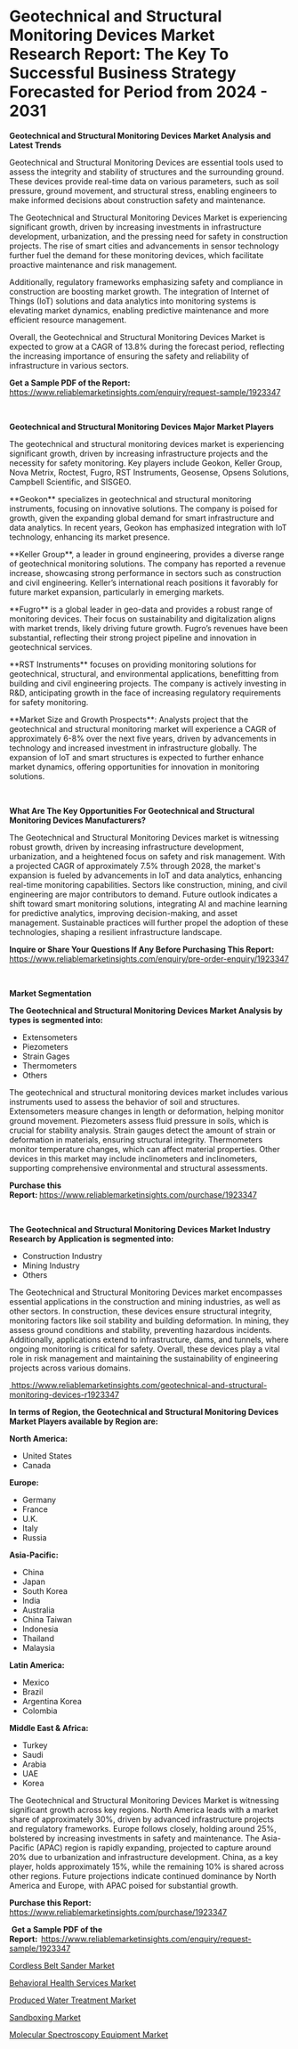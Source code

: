 <p><h1>Geotechnical and Structural Monitoring Devices Market Research Report: The Key To Successful Business Strategy Forecasted for Period from 2024 - 2031</h1></p><p><strong>Geotechnical and Structural Monitoring Devices Market Analysis and Latest Trends</strong></p>
<p><p>Geotechnical and Structural Monitoring Devices are essential tools used to assess the integrity and stability of structures and the surrounding ground. These devices provide real-time data on various parameters, such as soil pressure, ground movement, and structural stress, enabling engineers to make informed decisions about construction safety and maintenance.</p><p>The Geotechnical and Structural Monitoring Devices Market is experiencing significant growth, driven by increasing investments in infrastructure development, urbanization, and the pressing need for safety in construction projects. The rise of smart cities and advancements in sensor technology further fuel the demand for these monitoring devices, which facilitate proactive maintenance and risk management.</p><p>Additionally, regulatory frameworks emphasizing safety and compliance in construction are boosting market growth. The integration of Internet of Things (IoT) solutions and data analytics into monitoring systems is elevating market dynamics, enabling predictive maintenance and more efficient resource management. </p><p>Overall, the Geotechnical and Structural Monitoring Devices Market is expected to grow at a CAGR of 13.8% during the forecast period, reflecting the increasing importance of ensuring the safety and reliability of infrastructure in various sectors.</p></p>
<p><strong>Get a Sample PDF of the Report:&nbsp;</strong> <a href="https://www.reliablemarketinsights.com/enquiry/request-sample/1923347?utm_campaign=1626&utm_medium=2&utm_source=Github&utm_content=ia&utm_term=24102024&utm_id=geotechnical-and-structural-monitoring-devices">https://www.reliablemarketinsights.com/enquiry/request-sample/1923347</a></p>
<p>&nbsp;</p>
<p><strong>Geotechnical and Structural Monitoring Devices Major Market Players</strong></p>
<p><p>The geotechnical and structural monitoring devices market is experiencing significant growth, driven by increasing infrastructure projects and the necessity for safety monitoring. Key players include Geokon, Keller Group, Nova Metrix, Roctest, Fugro, RST Instruments, Geosense, Opsens Solutions, Campbell Scientific, and SISGEO.</p><p>**Geokon** specializes in geotechnical and structural monitoring instruments, focusing on innovative solutions. The company is poised for growth, given the expanding global demand for smart infrastructure and data analytics. In recent years, Geokon has emphasized integration with IoT technology, enhancing its market presence.</p><p>**Keller Group**, a leader in ground engineering, provides a diverse range of geotechnical monitoring solutions. The company has reported a revenue increase, showcasing strong performance in sectors such as construction and civil engineering. Keller’s international reach positions it favorably for future market expansion, particularly in emerging markets.</p><p>**Fugro** is a global leader in geo-data and provides a robust range of monitoring devices. Their focus on sustainability and digitalization aligns with market trends, likely driving future growth. Fugro’s revenues have been substantial, reflecting their strong project pipeline and innovation in geotechnical services.</p><p>**RST Instruments** focuses on providing monitoring solutions for geotechnical, structural, and environmental applications, benefitting from building and civil engineering projects. The company is actively investing in R&D, anticipating growth in the face of increasing regulatory requirements for safety monitoring.</p><p>**Market Size and Growth Prospects**: Analysts project that the geotechnical and structural monitoring market will experience a CAGR of approximately 6-8% over the next five years, driven by advancements in technology and increased investment in infrastructure globally. The expansion of IoT and smart structures is expected to further enhance market dynamics, offering opportunities for innovation in monitoring solutions.</p></p>
<p>&nbsp;</p>
<p><strong>What Are The Key Opportunities For Geotechnical and Structural Monitoring Devices Manufacturers?</strong></p>
<p><p>The Geotechnical and Structural Monitoring Devices market is witnessing robust growth, driven by increasing infrastructure development, urbanization, and a heightened focus on safety and risk management. With a projected CAGR of approximately 7.5% through 2028, the market's expansion is fueled by advancements in IoT and data analytics, enhancing real-time monitoring capabilities. Sectors like construction, mining, and civil engineering are major contributors to demand. Future outlook indicates a shift toward smart monitoring solutions, integrating AI and machine learning for predictive analytics, improving decision-making, and asset management. Sustainable practices will further propel the adoption of these technologies, shaping a resilient infrastructure landscape.</p></p>
<p><strong>Inquire or Share Your Questions If Any Before Purchasing This Report:</strong> <a href="https://www.reliablemarketinsights.com/enquiry/pre-order-enquiry/1923347?utm_campaign=1626&utm_medium=2&utm_source=Github&utm_content=ia&utm_term=24102024&utm_id=geotechnical-and-structural-monitoring-devices">https://www.reliablemarketinsights.com/enquiry/pre-order-enquiry/1923347</a></p>
<p>&nbsp;</p>
<p><strong>Market Segmentation</strong></p>
<p><strong>The Geotechnical and Structural Monitoring Devices Market Analysis by types is segmented into:</strong></p>
<p><ul><li>Extensometers</li><li>Piezometers</li><li>Strain Gages</li><li>Thermometers</li><li>Others</li></ul></p>
<p><p>The geotechnical and structural monitoring devices market includes various instruments used to assess the behavior of soil and structures. Extensometers measure changes in length or deformation, helping monitor ground movement. Piezometers assess fluid pressure in soils, which is crucial for stability analysis. Strain gauges detect the amount of strain or deformation in materials, ensuring structural integrity. Thermometers monitor temperature changes, which can affect material properties. Other devices in this market may include inclinometers and inclinometers, supporting comprehensive environmental and structural assessments.</p></p>
<p><strong>Purchase this Report:&nbsp;</strong><a href="https://www.reliablemarketinsights.com/purchase/1923347?utm_campaign=1626&utm_medium=2&utm_source=Github&utm_content=ia&utm_term=24102024&utm_id=geotechnical-and-structural-monitoring-devices">https://www.reliablemarketinsights.com/purchase/1923347</a></p>
<p>&nbsp;</p>
<p><strong>The Geotechnical and Structural Monitoring Devices Market Industry Research by Application is segmented into:</strong></p>
<p><ul><li>Construction Industry</li><li>Mining Industry</li><li>Others</li></ul></p>
<p><p>The Geotechnical and Structural Monitoring Devices market encompasses essential applications in the construction and mining industries, as well as other sectors. In construction, these devices ensure structural integrity, monitoring factors like soil stability and building deformation. In mining, they assess ground conditions and stability, preventing hazardous incidents. Additionally, applications extend to infrastructure, dams, and tunnels, where ongoing monitoring is critical for safety. Overall, these devices play a vital role in risk management and maintaining the sustainability of engineering projects across various domains.</p></p>
<p><a href="https://www.reliablemarketinsights.com/geotechnical-and-structural-monitoring-devices-r1923347?utm_campaign=1626&utm_medium=2&utm_source=Github&utm_content=ia&utm_term=24102024&utm_id=geotechnical-and-structural-monitoring-devices">&nbsp;https://www.reliablemarketinsights.com/geotechnical-and-structural-monitoring-devices-r1923347</a></p>
<p><strong>In terms of Region, the Geotechnical and Structural Monitoring Devices Market Players available by Region are:</strong></p>
<p>
    <p> <strong> North America: </strong>
        <ul>
            <li>United States</li>
            <li>Canada</li>
        </ul>
        </p> 
    <p> <strong> Europe: </strong>
        <ul>
            <li>Germany</li>
            <li>France</li>
            <li>U.K.</li>
            <li>Italy</li>
            <li>Russia</li>
        </ul>
        </p> 
    <p> <strong> Asia-Pacific: </strong>
        <ul>
            <li>China</li>
            <li>Japan</li>
            <li>South Korea</li>
            <li>India</li>
            <li>Australia</li>
            <li>China Taiwan</li>
            <li>Indonesia</li>
            <li>Thailand</li>
            <li>Malaysia</li>
        </ul>
        </p> 
    <p> <strong> Latin America: </strong>
        <ul>
            <li>Mexico</li>
            <li>Brazil</li>
            <li>Argentina Korea</li>
            <li>Colombia</li>
        </ul>
        </p> 
    <p> <strong> Middle East & Africa: </strong>
        <ul>
            <li>Turkey</li>
            <li>Saudi</li>
            <li>Arabia</li>
            <li>UAE</li>
            <li>Korea</li>
        </ul>
    </p>
    </p>
<p><p>The Geotechnical and Structural Monitoring Devices Market is witnessing significant growth across key regions. North America leads with a market share of approximately 30%, driven by advanced infrastructure projects and regulatory frameworks. Europe follows closely, holding around 25%, bolstered by increasing investments in safety and maintenance. The Asia-Pacific (APAC) region is rapidly expanding, projected to capture around 20% due to urbanization and infrastructure development. China, as a key player, holds approximately 15%, while the remaining 10% is shared across other regions. Future projections indicate continued dominance by North America and Europe, with APAC poised for substantial growth.</p></p>
<p><strong>Purchase this Report: </strong><a href="https://www.reliablemarketinsights.com/purchase/1923347?utm_campaign=1626&utm_medium=2&utm_source=Github&utm_content=ia&utm_term=24102024&utm_id=geotechnical-and-structural-monitoring-devices">https://www.reliablemarketinsights.com/purchase/1923347</a></p>
<p>&nbsp;<strong>Get a Sample PDF of the Report:&nbsp;&nbsp;</strong><a href="https://www.reliablemarketinsights.com/enquiry/request-sample/1923347?utm_campaign=1626&utm_medium=2&utm_source=Github&utm_content=ia&utm_term=24102024&utm_id=geotechnical-and-structural-monitoring-devices">https://www.reliablemarketinsights.com/enquiry/request-sample/1923347</a></p>
<p><strong></strong></p>
<p><p><a href="https://issuu.com/reportprime-2/docs/cordless-belt-sander-market-size-20_5e998f6afd93f8?utm_campaign=1626&utm_medium=2&utm_source=Github&utm_content=ia&utm_term=24102024&utm_id=geotechnical-and-structural-monitoring-devices">Cordless Belt Sander Market</a></p><p><a href="https://www.linkedin.com/pulse/insights-behavioral-health-services-market-size-which-expanding-8t7tc?utm_campaign=1626&utm_medium=2&utm_source=Github&utm_content=ia&utm_term=24102024&utm_id=geotechnical-and-structural-monitoring-devices">Behavioral Health Services Market</a></p><p><a href="https://www.linkedin.com/pulse/unlocking-growth-potential-strategic-analysis-produced-water-kq5pc?utm_campaign=1626&utm_medium=2&utm_source=Github&utm_content=ia&utm_term=24102024&utm_id=geotechnical-and-structural-monitoring-devices">Produced Water Treatment Market</a></p><p><a href="https://www.linkedin.com/pulse/sandboxing-market-drivers-challenges-forecast-2024-2031-zymolyase-tcn0c?utm_campaign=1626&utm_medium=2&utm_source=Github&utm_content=ia&utm_term=24102024&utm_id=geotechnical-and-structural-monitoring-devices">Sandboxing Market</a></p><p><a href="https://github.com/JakirUddin651/Market-Research-Report-List-1/blob/main/molecular-spectroscopy-equipment-market.md?utm_campaign=1626&utm_medium=2&utm_source=Github&utm_content=ia&utm_term=24102024&utm_id=geotechnical-and-structural-monitoring-devices">Molecular Spectroscopy Equipment Market</a></p></p>